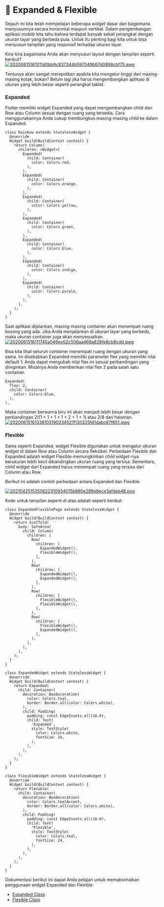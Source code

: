 # 📖 Expanded & Flexible

Sejauh ini kita telah mempelajari beberapa _widget_ dasar dan bagaimana menyusunnya secara horizontal maupun vertikal. Dalam pengembangan aplikasi _mobile_ kita tahu bahwa terdapat banyak sekali perangkat dengan ukuran layar yang berbeda pula. Untuk itu penting bagi kita untuk bisa menyusun tampilan yang responsif terhadap ukuran layar.

Kira-kira bagaimana Anda akan menyusun layout dengan tampilan seperti berikut?\
[![20200615161011d0bb9c837344b597049b67d0898cbf75.jpeg](https://d17ivq9b7rppb3.cloudfront.net/original/academy/20200615161011d0bb9c837344b597049b67d0898cbf75.jpeg)](https://www.dicoding.com/academies/159/tutorials/8610?from=8616#)

Tentunya akan sangat merepotkan apabila kita mengatur tinggi dari masing-masing kotak, bukan? Belum lagi jika harus mengembangkan aplikasi di ukuran yang lebih besar seperti perangkat tablet.&#x20;

### Expanded

Flutter memiliki widget Expanded yang dapat mengembangkan child dari Row atau Column sesuai dengan ruang yang tersedia. Cara menggunakannya Anda cukup membungkus masing-masing child ke dalam Expanded.

```
class Rainbow extends StatelessWidget {
  @override
  Widget build(BuildContext context) {
    return Column(
      children: <Widget>[
        Expanded(
          child: Container(
            color: Colors.red,
          ),
        ),
        Expanded(
          child: Container(
            color: Colors.orange,
          ),
        ),
        Expanded(
          child: Container(
            color: Colors.yellow,
          ),
        ),
        Expanded(
          child: Container(
            color: Colors.green,
          ),
        ),
        Expanded(
          child: Container(
            color: Colors.blue,
          ),
        ),
        Expanded(
          child: Container(
            color: Colors.indigo,
          ),
        ),
        Expanded(
          child: Container(
            color: Colors.purple,
          ),
        ),
      ],
    );
  }
}
```

Saat aplikasi dijalankan, masing-masing container akan menempati ruang kosong yang ada. Jika Anda menjalankan di ukuran layar yang berbeda, maka ukuran container juga akan menyesuaikan.\
[![2020061516111745a046ee02c506aa469a828fe8cb8cdd.jpeg](https://d17ivq9b7rppb3.cloudfront.net/original/academy/2020061516111745a046ee02c506aa469a828fe8cb8cdd.jpeg)](https://www.dicoding.com/academies/159/tutorials/8610?from=8616#)

Bisa kita lihat seluruh container menempati ruang dengan ukuran yang sama. Ini disebabkan Expanded memiliki parameter flex yang memiliki nilai default 1. Anda dapat mengubah nilai flex ini sesuai perbandingan yang diinginkan. Misalnya Anda memberikan nilai flex 2 pada salah satu container.

```
Expanded(
  flex: 2,
  child: Container(
    color: Colors.blue,
  ),
),
```

Maka container berwarna biru ini akan menjadi lebih besar dengan perbandingan 2/(1 + 1 + 1 + 1 + 2 + 1 + 1) atau 2/8 dari halaman.\
[![20200615161338103190234521f130325fd1dabc87f651.jpeg](https://d17ivq9b7rppb3.cloudfront.net/original/academy/20200615161338103190234521f130325fd1dabc87f651.jpeg)](https://www.dicoding.com/academies/159/tutorials/8610?from=8616#)

### Flexible

Sama seperti Expanded, widget Flexible digunakan untuk mengatur ukuran widget di dalam Row atau Column secara fleksibel. Perbedaan Flexible dan Expanded adalah widget Flexible memungkinkan _child widget_-nya berukuran lebih kecil dibandingkan ukuran ruang yang tersisa. Sementara, child widget dari Expanded harus menempati ruang yang tersisa dari Column atau Row.

Berikut ini adalah contoh perbedaan antara Expanded dan Flexible:

[![2021042515350622310934015b880e289e8ece3afdeb48.png](https://d17ivq9b7rppb3.cloudfront.net/original/academy/2021042515350622310934015b880e289e8ece3afdeb48.png)](https://www.dicoding.com/academies/159/tutorials/8610?from=8616#)

Kode untuk tampilan seperti di atas adalah seperti berikut:

```
class ExpandedFlexiblePage extends StatelessWidget {
  @override
  Widget build(BuildContext context) {
    return Scaffold(
      body: SafeArea(
        child: Column(
          children: [
            Row(
              children: [
                ExpandedWidget(),
                FlexibleWidget(),
              ],
            ),
            Row(
              children: [
                ExpandedWidget(),
                ExpandedWidget(),
              ],
            ),
            Row(
              children: [
                FlexibleWidget(),
                FlexibleWidget(),
              ],
            ),
            Row(
              children: [
                FlexibleWidget(),
                ExpandedWidget(),
              ],
            ),
          ],
        ),
      ),
    );
  }
}
 
class ExpandedWidget extends StatelessWidget {
  @override
  Widget build(BuildContext context) {
    return Expanded(
      child: Container(
        decoration: BoxDecoration(
          color: Colors.teal,
          border: Border.all(color: Colors.white),
        ),
        child: Padding(
          padding: const EdgeInsets.all(16.0),
          child: Text(
            'Expanded',
            style: TextStyle(
              color: Colors.white,
              fontSize: 24,
            ),
          ),
        ),
      ),
    );
  }
}
 
class FlexibleWidget extends StatelessWidget {
  @override
  Widget build(BuildContext context) {
    return Flexible(
      child: Container(
        decoration: BoxDecoration(
          color: Colors.tealAccent,
          border: Border.all(color: Colors.white),
        ),
        child: Padding(
          padding: const EdgeInsets.all(16.0),
          child: Text(
            'Flexible',
            style: TextStyle(
              color: Colors.teal,
              fontSize: 24,
            ),
          ),
        ),
      ),
    );
  }
}

```

Dokumentasi berikut ini dapat Anda pelajari untuk memaksimalkan penggunaan widget Expanded dan Flexible:

* [Expanded Class](https://api.flutter.dev/flutter/widgets/Expanded-class.html)
* [Flexible Class](https://api.flutter.dev/flutter/widgets/Flexible-class.html)
